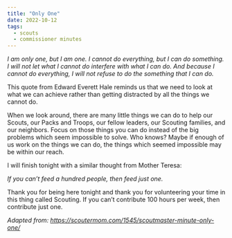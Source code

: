 ```yaml
---
title: "Only One"
date: 2022-10-12
tags:
  - scouts
  - commissioner minutes
---
```


*I am only one, but I am one.*
*I cannot do everything, but I can do something.*
*I will not let what I cannot do interfere with what I can do.*
*And because I cannot do everything, I will not refuse to do the something that I can do.*

This quote from Edward Everett Hale reminds us that we need to look at what we can achieve rather than getting distracted by all the things we cannot do.

When we look around, there are many little things we can do to help our Scouts, our Packs and Troops, our fellow leaders, our Scouting families, and our neighbors. Focus on those things you can do instead of the big problems which seem impossible to solve. Who knows? Maybe if enough of us work on the things we can do, the things which seemed impossible may be within our reach.

I will finish tonight with a similar thought from Mother Teresa:

*If you can’t feed a hundred people, then feed just one.*

Thank you for being here tonight and thank you for volunteering your time in this thing called Scouting. If you can’t contribute 100 hours per week, then contribute just one.



*Adapted from: https://scoutermom.com/1545/scoutmaster-minute-only-one/*

